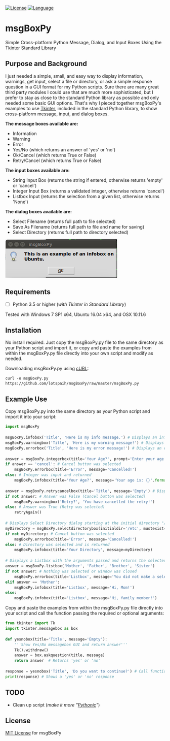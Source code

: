 [![License](https://img.shields.io/badge/license-MIT-green.svg)](https://gitlab.com/lotspaih/msgBoxPy/blob/master/LICENSE) [![Language](https://img.shields.io/badge/language-python-blue.svg)](https://www.python.org/) 

# msgBoxPy
Simple Cross-platform Python Message, Dialog, and Input Boxes Using the Tkinter Standard Library

## Purpose and Background
I just needed a simple, small, and easy way to display information, warnings, get input, select a file or directory, or ask a simple response question in a GUI format for my Python scripts. Sure there are many great third party modules I could use that are much more sophisticated, but I prefer to stay as close to the standard Python library as possible and only needed some basic GUI options. That's why I pieced together msgBoxPy's examples to use [Tkinter](https://wiki.python.org/moin/TkInter), included in the standard Python library, to show cross-platform message, input, and dialog boxes.

**The message boxes available are:**
* Information
* Warning
* Error
* Yes/No (which returns an answer of 'yes' or 'no')
* Ok/Cancel (which returns True or False)
* Retry/Cancel (which returns True or False)

**The input boxes available are:**
* String Input Box (returns the string if entered, otherwise returns 'empty' or 'cancel')
* Integer Input Box (returns a validated integer, otherwise returns 'cancel')
* Listbox Input (returns the selection from a given list, otherwise returns 'None')

**The dialog boxes available are:**
* Select Filename (returns full path to file selected)
* Save As Filename (returns full path to file and name for saving)
* Select Directory (returns full path to directory selected)

![alt text](https://github.com/lotspaih/msgBoxPy/raw/master/ex_msgBoxPyU.png "Example Image")

## Requirements
* [ ] Python 3.5 or higher (*with Tkinter in Standard Library*)

Tested with Windows 7 SP1 x64, Ubuntu 16.04 x64, and OSX 10.11.6

## Installation
No install required. Just copy the msgBoxPy.py file to the same directory as your Python script and import it, or copy and paste the examples from within the msgBoxPy.py file directly into your own script and modify as needed.

Downloading msgBoxPy.py using [cURL](https://curl.haxx.se/):

```
curl -o msgBoxPy.py https://github.com/lotspaih/msgBoxPy/raw/master/msgBoxPy.py
```

## Example Use
Copy msgBoxPy.py into the same directory as your Python script and import it into your script:
```python
import msgBoxPy

msgBoxPy.infobox('Title', 'Here is my info message.') # Displays an information box with OK button
msgBoxPy.warningbox('Title', 'Here is my warning message!') # Displays a warning box with OK button
msgBoxPy.errorbox('Title', 'Here is my error message!') # Displays an error box with OK button

answer = msgBoxPy.integerbox(title='Your Age?', prompt='Enter your age: ') # Displays Integer Input
if answer == 'cancel': # Cancel button was selected
    msgBoxPy.errorbox(title='Error', message='Cancelled!')
else: # Integer was input and returned
    msgBoxPy.infobox(title='Your Age?', message='Your age is: {}'.format(answer))

answer = msgBoxPy.retrycancelbox(title='Title', message='Empty') # Displays Retry/Cancel box
if not answer: # Answer was False (Cancel button was selected)
    msgBoxPy.warningbox('Retry?', 'You have cancelled the retry!')
else: # Answer was True (Retry was selected)
    retryAgain()
    
# Displays Select Directory dialog starting at the initial directory "/etc"
myDirectory = msgBoxPy.selectdirectorybox(initialdir='/etc', mustexist=True)
if not myDirectory: # Cancel button was selected
    msgBoxPy.errorbox(title='Error', message='Cancelled!')
else: # Directory was selected and is returned 
    msgBoxPy.infobox(title='Your Directory', message=myDirectory)
    
# Displays a Listbox with the arguments passed and returns the selected argument
answer = msgBoxPy.listbox('Mother', 'Father', 'Brother', 'Sister')
if not answer: # Nothing was selected or window was closed
    msgBoxPy.errorbox(title='Listbox', message='You did not make a selection!')
elif answer == 'Mother':
    msgBoxPy.infobox(title='Listbox', message='Hi, Mom!')
else:
    msgBoxPy.infobox(title='Listbox', message='Hi, family member!')
```

Copy and paste the examples from within the msgBoxPy.py file directly into your script and call the function passing the required or optional arguments:
```python
from tkinter import Tk
import tkinter.messagebox as box

def yesnobox(title='Title', message='Empty'):
    '''Show Yes/No messagebox GUI and return answer'''
    Tk().withdraw()
    answer = box.askquestion(title, message)
    return answer  # Returns 'yes' or 'no'
    
response = yesnobox('Title', 'Do you want to continue?') # Call function and pass title and message
print(response) # Shows a 'yes' or 'no' response
```

## TODO
* Clean up script (*make it more "[Pythonic](http://docs.python-guide.org/en/latest/writing/style/)"*)

## License
[MIT License](https://opensource.org/licenses/MIT) for msgBoxPy
